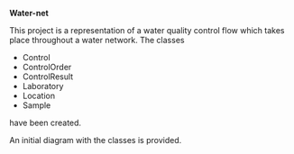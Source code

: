 **Water-net**

This project is a representation of a water quality control flow which takes place throughout a water network.
The classes

- Control
- ControlOrder 
- ControlResult 
- Laboratory
- Location
- Sample 
  
have been created.

An initial diagram with the classes is provided. 